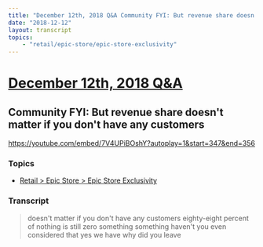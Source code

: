 ```yaml
---
title: "December 12th, 2018 Q&A Community FYI: But revenue share doesn't matter if you don't have any customers"
date: "2018-12-12"
layout: transcript
topics:
    - "retail/epic-store/epic-store-exclusivity"
---
```

# [December 12th, 2018 Q&A](../2018-12-12.md)
## Community FYI: But revenue share doesn't matter if you don't have any customers
https://youtube.com/embed/7V4UPiBOshY?autoplay=1&start=347&end=356

### Topics
* [Retail > Epic Store > Epic Store Exclusivity](../topics/retail/epic-store/epic-store-exclusivity.md)

### Transcript

> doesn't matter if you don't have any customers eighty-eight percent of nothing is still zero something something haven't you even considered that yes we have why did you leave
